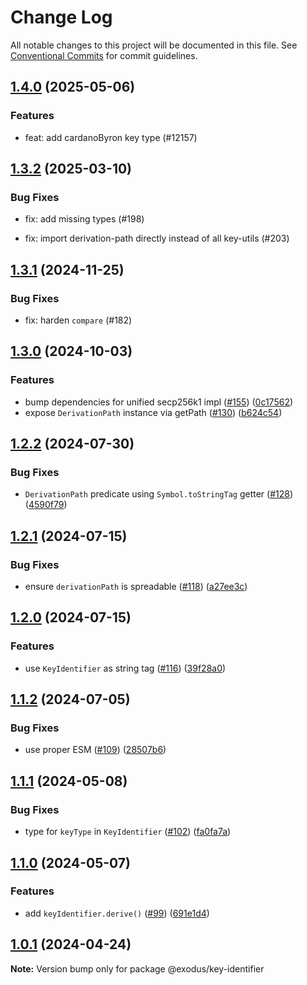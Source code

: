 # Change Log

All notable changes to this project will be documented in this file.
See [Conventional Commits](https://conventionalcommits.org) for commit guidelines.

## [1.4.0](https://github.com/ExodusMovement/exodus-hydra/compare/@exodus/key-identifier@1.3.2...@exodus/key-identifier@1.4.0) (2025-05-06)

### Features

- feat: add cardanoByron key type (#12157)

## [1.3.2](https://github.com/ExodusMovement/exodus-oss/compare/@exodus/key-identifier@1.3.1...@exodus/key-identifier@1.3.2) (2025-03-10)

### Bug Fixes

- fix: add missing types (#198)

- fix: import derivation-path directly instead of all key-utils (#203)

## [1.3.1](https://github.com/ExodusMovement/exodus-oss/compare/@exodus/key-identifier@1.3.0...@exodus/key-identifier@1.3.1) (2024-11-25)

### Bug Fixes

- fix: harden `compare` (#182)

## [1.3.0](https://github.com/ExodusMovement/exodus-oss/compare/@exodus/key-identifier@1.2.2...@exodus/key-identifier@1.3.0) (2024-10-03)

### Features

- bump dependencies for unified secp256k1 impl ([#155](https://github.com/ExodusMovement/exodus-oss/issues/155)) ([0c17562](https://github.com/ExodusMovement/exodus-oss/commit/0c17562650812567927a83063a8b4a163bb3c1b7))
- expose `DerivationPath` instance via getPath ([#130](https://github.com/ExodusMovement/exodus-oss/issues/130)) ([b624c54](https://github.com/ExodusMovement/exodus-oss/commit/b624c546b1a4d7ff4cdce10933a24ab50981dfcd))

## [1.2.2](https://github.com/ExodusMovement/exodus-oss/compare/@exodus/key-identifier@1.2.1...@exodus/key-identifier@1.2.2) (2024-07-30)

### Bug Fixes

- `DerivationPath` predicate using `Symbol.toStringTag` getter ([#128](https://github.com/ExodusMovement/exodus-oss/issues/128)) ([4590f79](https://github.com/ExodusMovement/exodus-oss/commit/4590f79c23189a51e92f454664a34901b9e3f03e))

## [1.2.1](https://github.com/ExodusMovement/exodus-oss/compare/@exodus/key-identifier@1.2.0...@exodus/key-identifier@1.2.1) (2024-07-15)

### Bug Fixes

- ensure `derivationPath` is spreadable ([#118](https://github.com/ExodusMovement/exodus-oss/issues/118)) ([a27ee3c](https://github.com/ExodusMovement/exodus-oss/commit/a27ee3ce2d4c5266f46bbffa5075ad703a5b66e0))

## [1.2.0](https://github.com/ExodusMovement/exodus-oss/compare/@exodus/key-identifier@1.1.2...@exodus/key-identifier@1.2.0) (2024-07-15)

### Features

- use `KeyIdentifier` as string tag ([#116](https://github.com/ExodusMovement/exodus-oss/issues/116)) ([39f28a0](https://github.com/ExodusMovement/exodus-oss/commit/39f28a0875d62e04527c980da702675574c39f25))

## [1.1.2](https://github.com/ExodusMovement/exodus-oss/compare/@exodus/key-identifier@1.1.1...@exodus/key-identifier@1.1.2) (2024-07-05)

### Bug Fixes

- use proper ESM ([#109](https://github.com/ExodusMovement/exodus-oss/issues/109)) ([28507b6](https://github.com/ExodusMovement/exodus-oss/commit/28507b6e1494deab2a0d2e5085a900fcf870214a))

## [1.1.1](https://github.com/ExodusMovement/exodus-oss/compare/@exodus/key-identifier@1.1.0...@exodus/key-identifier@1.1.1) (2024-05-08)

### Bug Fixes

- type for `keyType` in `KeyIdentifier` ([#102](https://github.com/ExodusMovement/exodus-oss/issues/102)) ([fa0fa7a](https://github.com/ExodusMovement/exodus-oss/commit/fa0fa7aed39353e18d517e1a4682a527089e9dd5))

## [1.1.0](https://github.com/ExodusMovement/exodus-oss/compare/@exodus/key-identifier@1.0.1...@exodus/key-identifier@1.1.0) (2024-05-07)

### Features

- add `keyIdentifier.derive()` ([#99](https://github.com/ExodusMovement/exodus-oss/issues/99)) ([691e1d4](https://github.com/ExodusMovement/exodus-oss/commit/691e1d49f8d6cbfc726cd8fb49abf07cbdf37148))

## [1.0.1](https://github.com/ExodusMovement/exodus-oss/compare/@exodus/key-identifier@1.0.0...@exodus/key-identifier@1.0.1) (2024-04-24)

**Note:** Version bump only for package @exodus/key-identifier
